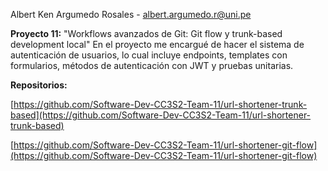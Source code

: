 Albert Ken Argumedo Rosales - albert.argumedo.r@uni.pe

**Proyecto 11:** "Workflows avanzados de Git: Git flow y trunk-based development local"
En el proyecto me encargué de hacer el sistema de autenticación de usuarios, lo cual incluye endpoints, 
templates con formularios, métodos de autenticación con JWT y pruebas unitarias.

**Repositorios:**

[https://github.com/Software-Dev-CC3S2-Team-11/url-shortener-trunk-based](https://github.com/Software-Dev-CC3S2-Team-11/url-shortener-trunk-based)

[https://github.com/Software-Dev-CC3S2-Team-11/url-shortener-git-flow](https://github.com/Software-Dev-CC3S2-Team-11/url-shortener-git-flow)
